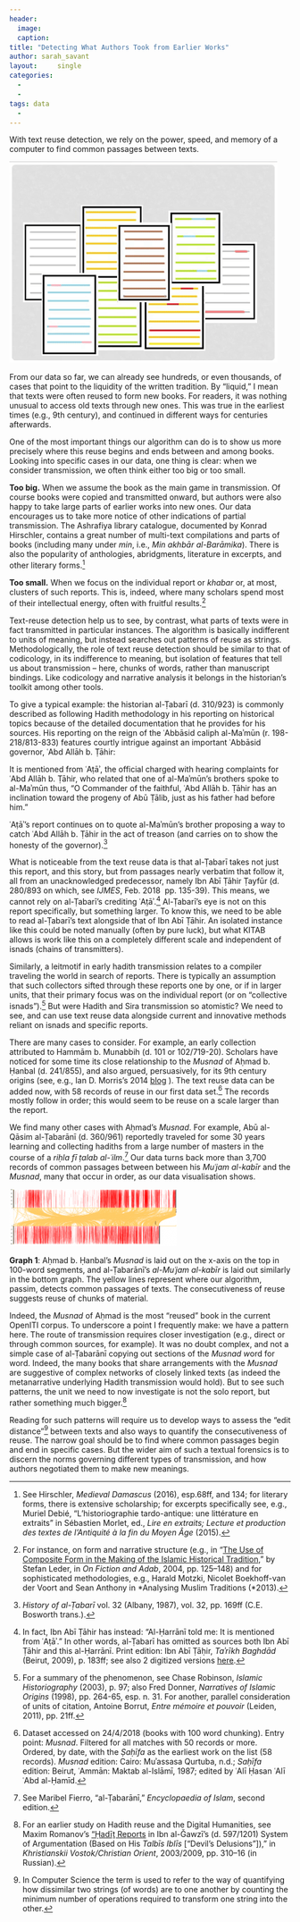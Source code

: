 ```yaml
---
header:
  image: 
  caption: 
title: "Detecting What Authors Took from Earlier Works"			
author: sarah_savant		
layout:		single
categories:
  - 
  - 
tags: data
  - 
---
```




With text reuse detection, we rely on the power, speed, and memory of a computer to find common passages between texts.



![Image](/images/old_posts/giphy.gif)



From our data so far, we can already see hundreds, or even thousands, of cases that point to the liquidity of the written tradition. By “liquid,” I mean that texts were often reused to form new books. For readers, it was nothing unusual to access old texts through new ones. This was true in the earliest times (e.g., 9th century), and continued in different ways for centuries afterwards.



One of the most important things our algorithm can do is to show us more precisely where this reuse begins and ends between and among books. Looking into specific cases in our data, one thing is clear: when we consider transmission, we often think either too big or too small.



**Too big.** When we assume the book as the main game in transmission. Of course books were copied and transmitted onward, but authors were also happy to take large parts of earlier works into new ones. Our data encourages us to take more notice of other indications of partial transmission. The Ashrafiya library catalogue, documented by Konrad Hirschler, contains a great number of multi-text compilations and parts of books (including many under *min*, i.e., *Min akhbār al-Barāmika*). There is also the popularity of anthologies, abridgments, literature in excerpts, and other literary forms.[^1]



**Too small.** When we focus on the individual report or *khabar* or, at most, clusters of such reports. This is, indeed, where many scholars spend most of their intellectual energy, often with fruitful results.[^2]



Text-reuse detection help us to see, by contrast, what parts of texts were in fact transmitted in particular instances. The algorithm is basically indifferent to units of meaning, but instead searches out patterns of reuse as strings. Methodologically, the role of text reuse detection should be similar to that of codicology, in its indifference to meaning, but isolation of features that tell us about transmission – here, chunks of words, rather than manuscript bindings. Like codicology and narrative analysis it belongs in the historian’s toolkit among other tools.



To give a typical example: the historian al-Ṭabarī (d. 310/923) is commonly described as following Hadith methodology in his reporting on historical topics because of the detailed documentation that he provides for his sources. His reporting on the reign of the ʿAbbāsid caliph al-Maʾmūn (r. 198-218/813-833) features courtly intrigue against an important ʿAbbāsid governor, ʿAbd Allāh b. Ṭāhir:



It is mentioned from ʿAṭāʾ, the official charged with hearing complaints for ʿAbd Allāh b. Ṭāhir, who related that one of al-Maʾmūn’s brothers spoke to al-Maʾmūn thus, “O Commander of the faithful, ʿAbd Allāh b. Ṭāhir has an inclination toward the progeny of Abū Ṭālib, just as his father had before him.”



ʿAṭāʾ’s report continues on to quote al-Maʾmūn’s brother proposing a way to catch ʿAbd Allāh b. Ṭāhir in the act of treason (and carries on to show the honesty of the governor).[^3]



What is noticeable from the text reuse data is that al-Ṭabarī takes not just this report, and this story, but from passages nearly verbatim that follow it, all from an unacknowledged predecessor, namely Ibn Abī Ṭāhir Ṭayfūr (d. 280/893 on which, see *IJMES*, Feb. 2018  pp. 135-39). This means, we cannot rely on al-Ṭabarī’s crediting ʿAṭāʾ.[^4] Al-Ṭabarī’s eye is not on this report specifically, but something larger. To know this, we need to be able to read al-Ṭabarī’s text alongside that of Ibn Abī Ṭāhir. An isolated instance like this could be noted manually (often by pure luck), but what KITAB allows is work like this on a completely different scale and independent of isnads (chains of transmitters).



Similarly, a leitmotif in early hadith transmission relates to a compiler traveling the world in search of reports. There is typically an assumption that such collectors sifted through these reports one by one, or if in larger units, that their primary focus was on the individual report (or on “collective isnads”).[^5] But were Hadith and Sira transmission so atomistic? We need to see, and can use text reuse data alongside current and innovative methods reliant on isnads and specific reports.



There are many cases to consider. For example, an early collection attributed to Hammām b. Munabbih (d. 101 or 102/719-20). Scholars have noticed for some time its close relationship to the *Musnad* of Aḥmad b. Ḥanbal (d. 241/855), and also argued, persuasively, for its 9th century origins (see, e.g., Ian D. Morris’s 2014 [blog](http://www.iandavidmorris.com/how-early-is-the-sahifah-of-hammam) ). The text reuse data can be added now, with 58 records of reuse in our first data set.[^6] The records mostly follow in order; this would seem to be reuse on a scale larger than the report.



We find many other cases with Aḥmad’s *Musnad*. For example, Abū al-Qāsim al-Ṭabarānī (d. 360/961) reportedly traveled for some 30 years learning and collecting hadiths from a large number of masters in the course of a *riḥla fī ṭalab al-ʿilm*.[^7] Our data turns back more than 3,700 records of common passages between between his *Muʿjam al-kabīr* and the *Musnad*, many that occur in order, as our data visualisation shows.



![Image](/images/old_posts/Ahmadblogimage-3-300x102.png)



**Graph 1**: Aḥmad b. Ḥanbal’s *Musnad* is laid out on the x-axis on the top in 100-word segments, and al-Ṭabarānī’s *al-Muʿjam al-kabīr* is laid out similarly in the bottom graph. The yellow lines represent where our algorithm, passim, detects common passages of texts. The consecutiveness of reuse suggests reuse of chunks of material.



Indeed, the *Musnad* of Aḥmad is the most “reused” book in the current OpenITI corpus. To underscore a point I frequently make: we have a pattern here. The route of transmission requires closer investigation (e.g., direct or through common sources, for example). It was no doubt complex, and not a simple case of al-Ṭabarānī copying out sections of the *Musnad w*ord for word. Indeed, the many books that share arrangements with the *Musnad* are suggestive of complex networks of closely linked texts (as indeed the metanarrative underlying Hadith transmission would hold). But to see such patterns, the unit we need to now investigate is not the solo report, but rather something much bigger.[^8]



Reading for such patterns will require us to develop ways to assess the “edit distance”[^9] between texts and also ways to quantify the consecutiveness of reuse. The narrow goal should be to find where common passages begin and end in specific cases. But the wider aim of such a textual forensics is to discern the norms governing different types of transmission, and how authors negotiated them to make new meanings.



[^1]: See Hirschler, *Medieval Damascus* (2016), esp.68ff, and 134; for literary forms, there is extensive scholarship; for excerpts specifically see, e.g., Muriel Debié, “L’historiographie tardo-antique: une littérature en extraits” in Sébastien Morlet, ed., *Lire en extraits; Lecture et production des textes de l’Antiquité à la fin du Moyen Âge* (2015).



[^2]: For instance, on form and narrative structure (e.g., in “[The Use of Composite Form in the Making of the Islamic Historical Tradition,](https://www.orient-institut.org/fileadmin/CV/Leder_Composite_Form.pdf)” by Stefan Leder, in *On Fiction and Adab*, 2004, pp. 125–148) and for sophisticated methodologies, e.g., Harald Motzki, Nicolet Boekhoff-van der Voort and Sean Anthony in *Analysing Muslim Traditions (*2013).



[^3]: *History of al-Ṭabarī* vol. 32 (Albany, 1987), vol. 32, pp. 169ff (C.E. Bosworth trans.).



[^4]: In fact, Ibn Abī Ṭāhir has instead: “Al-Ḥarrānī told me: It is mentioned from ʿAṭāʾ.” In other words, al-Ṭabarī has omitted as sources both Ibn Abī Ṭāhir and this al-Ḥarrānī. Print edition: Ibn Abī Ṭāḥir, *Taʾrīkh Baghdād* (Beirut, 2009), p. 183ff; see also 2 digitized versions [here](https://github.com/OpenITI/0300AH/tree/master/data/0280IbnTayfur/0280IbnTayfur.Baghdad).



[^5]: For a summary of the phenomenon, see Chase Robinson, *Islamic Historiography* (2003), p. 97; also Fred Donner, *Narratives of Islamic Origins* (1998), pp. 264-65, esp. n. 31. For another, parallel consideration of units of citation, Antoine Borrut, *Entre mémoire et pouvoir* (Leiden, 2011), pp. 21ff.



[^6]: Dataset accessed on 24/4/2018 (books with 100 word chunking). Entry point: *Musnad*. Filtered for all matches with 50 records or more. Ordered, by date, with the *Ṣaḥīfa* as the earliest work on the list (58 records). *Musnad* edition: Cairo: Muʾassasa Qurtuba, n.d.; *Saḥīfa* edition: Beirut, ʿAmmān: Maktab al-Islāmī, 1987; edited by ʿAlī Ḥasan ʿAlī ʿAbd al-Ḥamīd.



[^7]: See Maribel Fierro, “al-Ṭabarānī,” *Encyclopaedia of Islam*, second edition.



[^8]: For an earlier study on Hadith reuse and the Digital Humanities, see Maxim Romanov’s [“Ḥadīṯ Reports](http://www.orientalstudies.ru/rus/images/pdf/a_romanov_2009.pdf) in Ibn al-Ǧawzī’s (d. 597/1201) System of Argumentation (Based on His *Talbīs Iblīs* \[“Devil’s Delusions”\]),” in *Khristianskii Vostok/Christian Orient*, 2003/2009, pp. 310–16 (in Russian).



[^9]: In Computer Science the term is used to refer to the way of quantifying how dissimilar two strings (of words) are to one another by counting the minimum number of operations required to transform one string into the other.

































